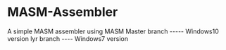 # MASM-Assembler
A simple MASM assembler using MASM
Master branch  -----  Windows10 version
lyr branch ---- Windows7 version
